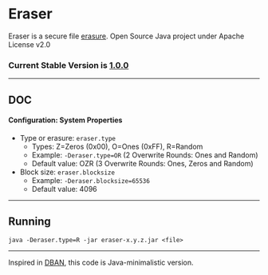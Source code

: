 # Eraser

Eraser is a secure file [erasure](http://en.wikipedia.org/wiki/Data_erasure). Open Source Java project under Apache License v2.0

### Current Stable Version is [1.0.0](https://maven-release.s3.amazonaws.com/release/org/javastack/eraser/1.0.0/eraser-1.0.0.jar)

---

## DOC

#### Configuration: System Properties

 - Type or erasure: ```eraser.type```
   - Types: Z=Zeros (0x00), O=Ones (0xFF), R=Random
   - Example: ```-Deraser.type=OR``` (2 Overwrite Rounds: Ones and Random)
   - Default value: OZR (3 Overwrite Rounds: Ones, Zeros and Random)
 - Block size: ```eraser.blocksize```
   - Example: ```-Deraser.blocksize=65536```
   - Default value: 4096

---

## Running

    java -Deraser.type=R -jar eraser-x.y.z.jar <file>

---
Inspired in [DBAN](http://www.dban.org/), this code is Java-minimalistic version.

